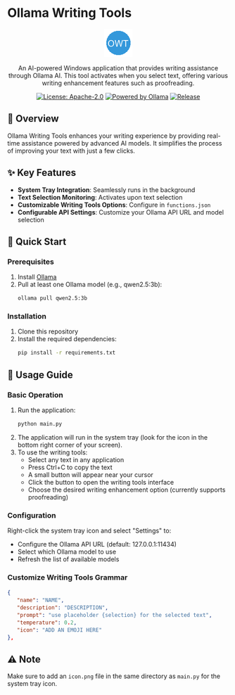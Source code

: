 # Ollama Writing Tools

<div align="center">

![Ollama Writing Tools Logo](./icon.png)

An AI-powered Windows application that provides writing assistance through Ollama AI. This tool activates when you select text, offering various writing enhancement features such as proofreading.

[![License: Apache-2.0](https://img.shields.io/badge/License-Apache%202.0-blue.svg)](https://github.com/gitmichaelqiu/OllamaWritingTools/blob/main/LICENSE)
[![Powered by Ollama](https://img.shields.io/badge/Powered%20by-Ollama-orange)](https://ollama.com)
[![Release](https://img.shields.io/github/v/release/gitmichaelqiu/OllamaWritingTools?color=green)](https://github.com/gitmichaelqiu/OllamaWritingTools/releases/)

</div>

## 🎯 Overview

Ollama Writing Tools enhances your writing experience by providing real-time assistance powered by advanced AI models. It simplifies the process of improving your text with just a few clicks.

## ✨ Key Features

- **System Tray Integration**: Seamlessly runs in the background
- **Text Selection Monitoring**: Activates upon text selection
- **Customizable Writing Tools Options**: Configure in `functions.json`
- **Configurable API Settings**: Customize your Ollama API URL and model selection

## 🚀 Quick Start

### Prerequisites

1. Install [Ollama](https://ollama.com)
2. Pull at least one Ollama model (e.g., qwen2.5:3b):
   ```bash
   ollama pull qwen2.5:3b
   ```

### Installation

1. Clone this repository
2. Install the required dependencies:
   ```bash
   pip install -r requirements.txt
   ```

## 📖 Usage Guide

### Basic Operation

1. Run the application:
   ```bash
   python main.py
   ```
2. The application will run in the system tray (look for the icon in the bottom right corner of your screen).
3. To use the writing tools:
   - Select any text in any application
   - Press Ctrl+C to copy the text
   - A small button will appear near your cursor
   - Click the button to open the writing tools interface
   - Choose the desired writing enhancement option (currently supports proofreading)

### Configuration

Right-click the system tray icon and select "Settings" to:
- Configure the Ollama API URL (default: 127.0.0.1:11434)
- Select which Ollama model to use
- Refresh the list of available models

### Customize Writing Tools Grammar

```json
{
   "name": "NAME",
   "description": "DESCRIPTION",
   "prompt": "use placeholder {selection} for the selected text",
   "temperature": 0.2,
   "icon": "ADD AN EMOJI HERE"
},
```

## ⚠️ Note

Make sure to add an `icon.png` file in the same directory as `main.py` for the system tray icon.
